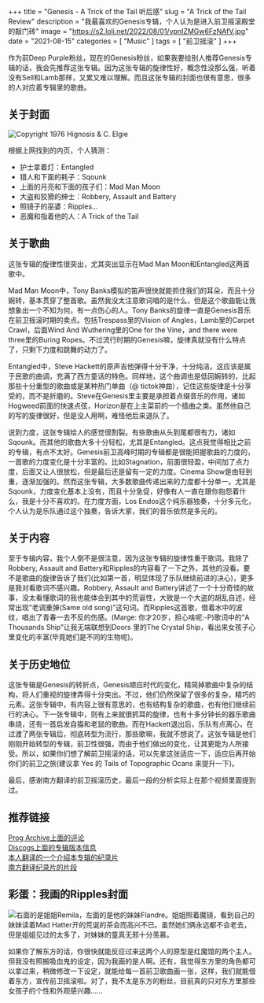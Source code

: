 +++
title = "Genesis - A Trick of the Tail 听后感"
slug = "A Trick of the Tail Review"
description = "我最喜欢的Genesis专辑，个人认为是进入前卫摇滚殿堂的敲门砖"
image = "https://s2.loli.net/2022/08/01/ypnIZMGw6FzNAfV.jpg"
date = "2021-08-15"
categories = [
    "Music"
]
tags = [
    "前卫摇滚"
]
+++

作为前Deep Purple粉丝，现在的Genesis粉丝，如果我要给别人推荐Genesis专辑的话，我会先推荐这张专辑。因为这张专辑的旋律性好，概念性没那么强，听着没有Sell和Lamb那样，又累又难以理解。而且这张专辑的封面也很有意思，很多的人对应着专辑里的歌曲。

## 关于封面

![Copyright 1976 Hignosis & C. Elgie](https://s2.loli.net/2022/08/01/ypnIZMGw6FzNAfV.jpg)

根据上网找到的内页，个人猜测：

* 护士拿着灯：Entangled
* 猎人和下面的耗子：Sqounk
* 上面的月亮和下面的孩子们：Mad Man Moon
* 大盗和狡猾的绅士：Robbery, Assault and Battery
* 照镜子的巫婆：Ripples...
* 恶魔和指着他的人：A Trick of the Tail

## 关于歌曲

这张专辑的旋律性很突出，尤其突出显示在Mad Man Moon和Entangled这两首歌中。  

Mad Man Moon中，Tony Banks模拟的笛声很快就能抓住我们的耳朵，而且十分婉转，基本贯穿了整首歌。虽然我没太注意歌词唱的是什么，但是这个歌曲能让我想象出一个不知为何，有一点伤心的人。Tony Banks的旋律一直是Genesis音乐在前卫摇滚时期的卖点。包括Trespass里的Vision of Angles，Lamb里的Carpet Crawl，后面Wind And Wuthering里的One for the Vine，and there were three里的Buring Ropes。不过流行时期的Genesis嘛，旋律真就没有什么特点了，只剩下力度和跳舞的动力了。  

Entangled中，Steve Hackett的原声吉他弹得十分干净，十分纯洁。这应该是属于民歌的曲调，充满了西方童话的特色。同样地，这个曲调也是低回婉转的，比起那些十分重型的歌曲或是某种热门单曲（@ tictok神曲），记住这些旋律是十分享受的，而不是折磨的。Steve在Genesis里主要是承担着点缀音乐的作用，诸如Hogweed前面的快速点弦，Horizon是在上主菜前的一个插曲之类。虽然他自己的写的旋律很好，但是没人用啊，难怪他后来退队了。  

说到力度，这张专辑给人的感觉很割裂。有些歌曲从头到尾都很有力，诸如Sqounk。而其他的歌曲大多十分轻松，尤其是Entangled。这点我觉得相比之前的专辑，有点不太好。Genesis前卫高峰时期的专辑都是很能把握歌曲的力度的，一首歌的力度变化是十分丰富的。比如Stagnation，前面很轻盈，中间加了点力度，后面又让人很放松，但是最后还是留有一定的力度。Cinema Show是由轻到重，逐渐加强的。然而这张专辑，大多数歌曲传递出来的力度都十分单一。尤其是Sqounk，力度变化基本上没有，而且十分急促，好像有人一直在跟你抱怨着什么，我是十分不喜欢的。在力度方面，Los Endos这个纯乐器独奏，十分多元化，个人认为是乐队通过这个独奏，告诉大家，我们的音乐依然是多元的。

## 关于内容

至于专辑内容，我个人倒不是很注意，因为这张专辑的旋律性重于歌词。我除了Robbery, Assault and Battery和Ripples的内容看了一下之外，其他的没看。要不是歌曲的旋律告诉了我们(比如第一首，明显体现了乐队继续前进的决心)，更多是我对看歌词不感兴趣。Robbery, Assault and Battery讲述了一个十分奇怪的故事，没太看懂歌词的我也能体会到其中的荒诞性，大致是一个大盗的胡乱自述，经常出现“老调重弹(Same old song)”这句词。而Ripples这首歌，借着水中的波纹，唱出了青春一去不反的伤感。(Marge: 你才20岁，担心啥呢:-P)歌词中的“A Thousands Ship”让我无端联想到Doors 里的The Crystal Ship，看出来女孩子心里变化的丰富(毕竟她们是不同的生物呢)。

## 关于历史地位

这张专辑是Genesis的转折点，Genesis顺应时代的变化，精简掉歌曲中复杂的结构，将人们重视的旋律弄得十分突出。不过，他们仍然保留了很多的复杂，精巧的元素。这张专辑中，有内容上很有意思的，也有结构复杂的歌曲，也有他们继续前行的决心。下一张专辑中，则有上来就很抓耳的旋律，也有十多分钟长的器乐歌曲串烧，还有一首启发自猫和老鼠的歌曲。而在Hackett退出后，乐队有点离心，在过渡了两张专辑后，彻底转型为流行，那些歌嘛，我就不想说了。这张专辑是他们刚刚开始转型的专辑，前卫性很强，而由于他们做出的变化，让其更能为人所接受。所以，如果你们想了解前卫摇滚的话，可以先拿这张适应一下，适应后再开始你们的前卫之旅(建议拿 Yes 的 Tails of Topographic Ocans 来提升一下)。  

最后，感谢南方翻译的前卫摇滚历史，最后一段的分析实际上在那个视频里面提到过。

## 推荐链接
[Prog Archive上面的评论](http://www.progarchives.com/album.asp?id=5)  
[Discogs上面的专辑版本信息](https://www.discogs.com/master/28748-Genesis-A-Trick-Of-The-Tail)  
[本人翻译的一个介绍本专辑的纪录片](https://www.bilibili.com/video/BV1Af4y1F79H)  
[南方翻译纪录片的片段](https://www.bilibili.com/video/BV1NZ4y1p7fM)

## 彩蛋：我画的Ripples封面
![右面的是姐姐Remila，左面的是他的妹妹Flandre。姐姐照着魔镜，看到自己的妹妹读着Mad Hatter开的荒诞的茶会而高兴不已。虽然她们俩永远都不会老去，但是姐姐见过的太多了，对妹妹的童真无邪十分羡慕。](https://s2.loli.net/2022/08/01/CFQrlqIWV5jDGh8.jpg)

如果你了解东方的话，你很快就能反应过来这两个人的原型是红魔馆的两个主人。但我没有照搬吸血鬼的设定，因为我画的是人啊。还有，我觉得东方里的角色都可以拿过来，稍微修改一下设定，就能给每一首前卫歌曲画一张，这样，我们就能借着东方，宣传前卫摇滚啦。对了，我不太是东方的粉丝，目前真的只对东方里那些女孩子的个性和外观感兴趣......  
